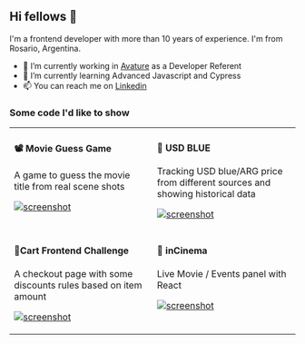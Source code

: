 ## Hi fellows 👋
I'm a frontend developer with more than 10 years of experience. 
I'm from Rosario, Argentina.
- 🔭 I’m currently working in [Avature](https://www.avature.net/) as a Developer Referent
- 🌱 I’m currently learning Advanced Javascript and Cypress
- 📫 You can reach me on [Linkedin](https://www.linkedin.com/in/ivanmuller/)

### Some code I'd like to show
<table width="100%">
<tr>
<td valign="top" width="50%">
  
#### 📽 Movie Guess Game
A game to guess the movie title from real scene shots

[![screenshot](http://ivanmuller.me/images/movie-guess-game.jpg)](https://github.com/ivanmuller/movie-guess-game#readme)
</td>
<td valign="top" width="50%">
  
#### 💸 USD BLUE
Tracking USD blue/ARG price from different sources and showing historical data

[![screenshot](http://ivanmuller.me/images/blueusd-small.png)](https://github.com/ivanmuller/usdblue#readme)

</td>
</tr>
<tr>
<td valign="top" width="50%">
  
#### 🛒Cart Frontend Challenge
A checkout page with some discounts rules based on item amount

[![screenshot](http://ivanmuller.me/images/cart-challenge.jpg)](https://github.com/ivanmuller/cart-challenge#readme)
</td>
<td valign="top" width="50%">
  
#### 🍿 inCinema
Live Movie / Events panel with React

[![screenshot](http://ivanmuller.me/images/inCinema4.gif)](https://github.com/ivanmuller/inCinema#readme)

</td>
</tr>
